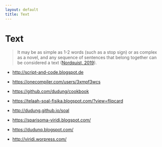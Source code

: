 ```yaml
---
layout: default
title: Text
---
```

<h1>Text</h1>

> It may be as simple as 1-2 words (such as a stop sign) or as complex as a novel, and any sequence of sentences that belong together can be considered a text ([Nordquist, 2019](https://www.thoughtco.com/text-language-studies-1692537)).

+ <http://script-and-code.blogspot.de>
+ <https://onecompiler.com/users/3xmpf3wcs>
+ <https://github.com/dudung/cookbook>

+ <https://telaah-soal-fisika.blogspot.com/?view=flipcard>
+ <http://dudung.github.io/soal>

+ <https://sparisoma-viridi.blogspot.com/>
+ <https://dudunq.blogspot.com/>
+ <http://viridi.worpress.com/>